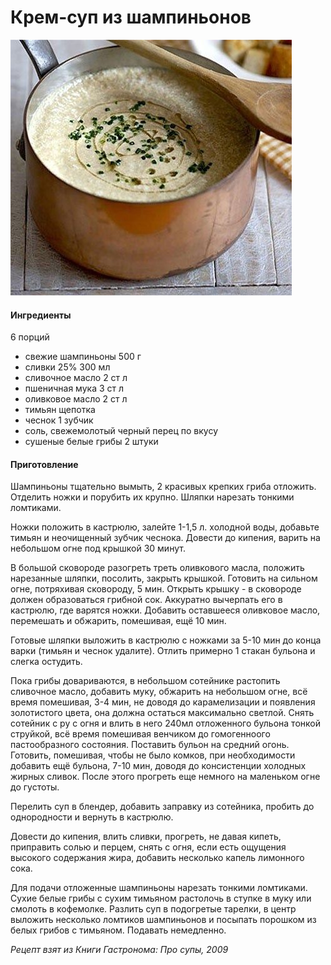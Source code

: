 ﻿---
image: ../pics/mushroom-cream.jpg
---
# Крем-суп из шампиньонов

![Крем-суп из шампиньонов](../pics/mushroom-cream.jpg)

#### Ингредиенты

6 порций

* свежие шампиньоны 500 г
* сливки 25% 300 мл
* сливочное масло 2 ст л
* пшеничная мука 3 ст л
* оливковое масло 2 ст л
* тимьян щепотка
* чеснок 1 зубчик
* соль, свежемолотый черный перец по вкусу
* сушеные белые грибы 2 штуки

#### Приготовление

Шампиньоны тщательно вымыть, 2 красивых крепких гриба отложить. Отделить ножки и порубить их крупно. Шляпки нарезать тонкими ломтиками.

Ножки положить в кастрюлю, залейте 1-1,5 л. холодной воды, добавьте тимьян и неочищенный зубчик чеснока. Довести до кипения, варить на небольшом огне под крышкой 30 минут.

В большой сковороде разогреть треть оливкового масла, положить нарезанные шляпки, посолить, закрыть крышкой. Готовить на сильном огне, потряхивая сковороду, 5 мин. Открыть крышку - в сковороде должен образоваться грибной сок. Аккуратно вычерпать его в кастрюлю, где варятся ножки. Добавить оставшееся оливковое масло, перемешать и обжарить, помешивая, ещё 10 мин.

Готовые шляпки выложить в кастрюлю с ножками за 5-10 мин до конца варки (тимьян и чеснок удалите). Отлить примерно 1 стакан бульона и слегка остудить.

Пока грибы довариваются, в небольшом сотейнике растопить сливочное масло, добавить муку, обжарить на небольшом огне, всё время помешивая, 3-4 мин, не доводя до карамелизации и появления золотистого цвета, она должна остаться максимально светлой. Снять сотейник с ру с огня и влить в него 240мл отложенного бульона тонкой струйкой, всё время помешивая венчиком до гомогенноого пастообразного состояния. Поставить бульон на средний огонь. Готовить, помешивая, чтобы не было комков, при необходимости добавить ещё бульона, 7-10 мин, доводя до консистенции холодных жирных сливок. После этого прогреть еще немного на маленьком огне до густоты.

Перелить суп в блендер, добавить заправку из сотейника, пробить до однородности и вернуть в кастрюлю.

Довести до кипения, влить сливки, прогреть, не давая кипеть, приправить солью и перцем, снять с огня, если есть ощущения высокого содержания жира, добавить несколько капель лимонного сока.

Для подачи отложенные шампиньоны нарезать тонкими ломтиками. Сухие белые грибы с сухим тимьяном растолочь в ступке в муку или смолоть в кофемолке. Разлить суп в подогретые тарелки, в центр выложить несколько ломтиков шампиньонов и посыпать порошком из белых грибов с тимьяном. Подавать немедленно.

_Рецепт взят из Книги Гастронома: Про супы, 2009_ 
